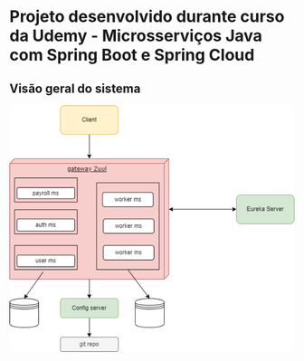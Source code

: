 # Projeto desenvolvido durante curso da Udemy - Microsserviços Java com Spring Boot e Spring Cloud

## Visão geral do sistema
<p align="center">
  <img src="/ms-system.png">
</p>
